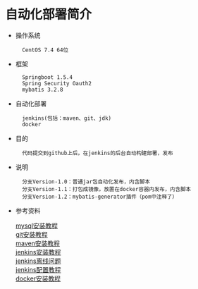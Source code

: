 # 自动化部署简介
* 操作系统<br>

        CentOS 7.4 64位

* 框架

        Springboot 1.5.4
        Spring Security Oauth2
        mybatis 3.2.8

* 自动化部署

        jenkins(包括：maven、git、jdk)
        docker
        
* 目的

        代码提交到github上后，在jenkins的后台自动构建部署，发布
        
* 说明
    
        分支Version-1.0：普通jar包自动化发布，内含脚本
        分支Version-1.1：打包成镜像，放置在docker容器内发布，内含脚本
        分支Version-1.2：mybatis-generator插件（pom中注释了）
        
* 参考资料

    [mysql安装教程](https://www.cnblogs.com/bigbrotherer/p/7241845.html) <br>
    [git安装教程](https://blog.csdn.net/u014066037/article/details/70224780) <br>
    [maven安装教程](https://www.cnblogs.com/taomylife/p/7997814.html) <br>
    [jenkins安装教程](https://blog.csdn.net/linjingke32/article/details/77799878) <br>
    [jenkins离线问题](https://blog.csdn.net/txyzqc/article/details/77885367) <br>
    [jenkins配置教程](http://baijiahao.baidu.com/s?id=1589036484535314228&wfr=spider&for=pc) <br>
    [docker安装教程](https://yeasy.gitbooks.io/docker_practice/content/install/centos.html) <br>
    
    